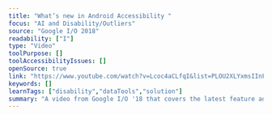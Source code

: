 ```yaml
---
title: "What’s new in Android Accessibility "
focus: "AI and Disability/Outliers"
source: "Google I/O 2018"
readability: ["I"]
type: "Video"
toolPurpose: []
toolAccessibilityIssues: []
openSource: true
link: "https://www.youtube.com/watch?v=Lcoc4aCLfqI&list=PLOU2XLYxmsIInFRc3M44HUTQc3b_YJ4-Y&index=12&t=0s"
keywords: []
learnTags: ["disability","dataTools","solution"]
summary: "A video from Google I/O '18 that covers the latest feature additions to Android P, provides an update on accessibility testing and best practices, and discusses new APIs that developers can use to create more accessible app experiences.  "
---
```


